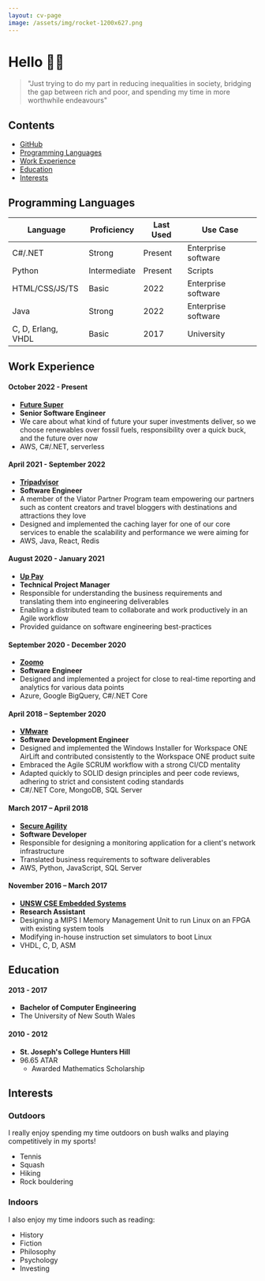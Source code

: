 ```yaml
---
layout: cv-page
image: /assets/img/rocket-1200x627.png
---
```


# Hello 👋🏼

> "Just trying to do my part in reducing inequalities in society, bridging the gap between rich and poor, and spending my time in more worthwhile endeavours"

## Contents

* [GitHub](https://github.com/burrt)
* [Programming Languages](#programming-languages)
* [Work Experience](#work-experience)
* [Education](#education)
* [Interests](#interests)

## Programming Languages

| Language           | Proficiency  | Last Used | Use Case            |
|--------------------|--------------|-----------|---------------------|
| C#/.NET            | Strong       | Present   | Enterprise software |
| Python             | Intermediate | Present   | Scripts             |
| HTML/CSS/JS/TS     | Basic        | 2022      | Enterprise software |
| Java               | Strong       | 2022      | Enterprise software |
| C, D, Erlang, VHDL | Basic        | 2017      | University          |

## Work Experience

#### October 2022 - Present

* **[Future Super](https://www.futuresuper.com.au/)**
* **Senior Software Engineer**
* We care about what kind of future your super investments deliver, so we choose renewables over fossil fuels, responsibility over a quick buck, and the future over now
* AWS, C#/.NET, serverless

#### April 2021 - September 2022

* **[Tripadvisor](https://www.tripadvisor.com.au/)**
* **Software Engineer**
* A member of the Viator Partner Program team empowering our partners such as content creators and travel bloggers with destinations and attractions they love
* Designed and implemented the caching layer for one of our core services to enable the scalability and performance we were aiming for
* AWS, Java, React, Redis

#### August 2020 - January 2021

* **[Up Pay](https://uppay.online)**
* **Technical Project Manager**
* Responsible for understanding the business requirements and translating them into engineering deliverables
* Enabling a distributed team to collaborate and work productively in an Agile workflow
* Provided guidance on software engineering best-practices

#### September 2020 - December 2020

* **[Zoomo](https://www.ridezoomo.com/  )**
* **Software Engineer**
* Designed and implemented a project for close to real-time reporting and analytics for various data points
* Azure, Google BigQuery, C#/.NET Core

#### April 2018 – September 2020

* **[VMware](https://www.vmware.com/au/products/workspace-one/unified-endpoint-management.html)**
* **Software Development Engineer**
* Designed and implemented the Windows Installer for Workspace ONE AirLift and contributed consistently to the Workspace ONE product suite
* Embraced the Agile SCRUM workflow with a strong CI/CD mentality
* Adapted quickly to SOLID design principles and peer code reviews, adhering to strict and consistent coding standards
* C#/.NET Core, MongoDB, SQL Server

#### March 2017 – April 2018

* **[Secure Agility](https://secureagility.com/)**
* **Software Developer**
* Responsible for designing a monitoring application for a client's network infrastructure
* Translated business requirements to software deliverables
* AWS, Python, JavaScript, SQL Server

#### November 2016 – March 2017

* **[UNSW CSE Embedded Systems](https://www.engineering.unsw.edu.au/computer-science-engineering/)**
* **Research Assistant**
* Designing a MIPS I Memory Management Unit to run Linux on an FPGA with existing system tools
* Modifying in-house instruction set simulators to boot Linux
* VHDL, C, D, ASM

## Education

#### 2013 - 2017

* **Bachelor of Computer Engineering**
* The University of New South Wales

#### 2010 - 2012

* **St. Joseph's College Hunters Hill**
* 96.65 ATAR
  * Awarded Mathematics Scholarship

## Interests

### Outdoors

I really enjoy spending my time outdoors on bush walks and playing competitively in my sports!

* Tennis
* Squash
* Hiking
* Rock bouldering

### Indoors

I also enjoy my time indoors such as reading:

* History
* Fiction
* Philosophy
* Psychology
* Investing
